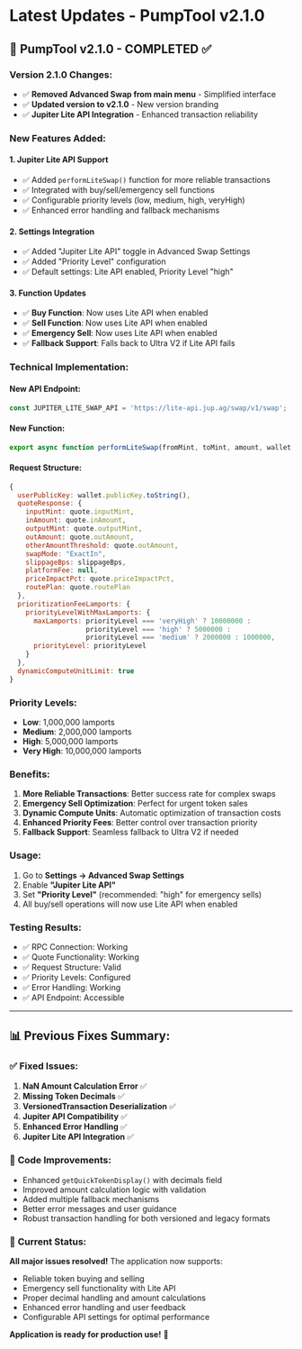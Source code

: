 # Latest Updates - PumpTool v2.1.0

## 🚀 **PumpTool v2.1.0 - COMPLETED ✅**

### **Version 2.1.0 Changes:**
- ✅ **Removed Advanced Swap from main menu** - Simplified interface
- ✅ **Updated version to v2.1.0** - New version branding
- ✅ **Jupiter Lite API Integration** - Enhanced transaction reliability

### **New Features Added:**

#### 1. **Jupiter Lite API Support**
- ✅ Added `performLiteSwap()` function for more reliable transactions
- ✅ Integrated with buy/sell/emergency sell functions
- ✅ Configurable priority levels (low, medium, high, veryHigh)
- ✅ Enhanced error handling and fallback mechanisms

#### 2. **Settings Integration**
- ✅ Added "Jupiter Lite API" toggle in Advanced Swap Settings
- ✅ Added "Priority Level" configuration
- ✅ Default settings: Lite API enabled, Priority Level "high"

#### 3. **Function Updates**
- ✅ **Buy Function**: Now uses Lite API when enabled
- ✅ **Sell Function**: Now uses Lite API when enabled  
- ✅ **Emergency Sell**: Now uses Lite API when enabled
- ✅ **Fallback Support**: Falls back to Ultra V2 if Lite API fails

### **Technical Implementation:**

#### **New API Endpoint:**
```javascript
const JUPITER_LITE_SWAP_API = 'https://lite-api.jup.ag/swap/v1/swap';
```

#### **New Function:**
```javascript
export async function performLiteSwap(fromMint, toMint, amount, wallet, slippage = null, priorityLevel = 'high')
```

#### **Request Structure:**
```javascript
{
  userPublicKey: wallet.publicKey.toString(),
  quoteResponse: {
    inputMint: quote.inputMint,
    inAmount: quote.inAmount,
    outputMint: quote.outputMint,
    outAmount: quote.outAmount,
    otherAmountThreshold: quote.outAmount,
    swapMode: "ExactIn",
    slippageBps: slippageBps,
    platformFee: null,
    priceImpactPct: quote.priceImpactPct,
    routePlan: quote.routePlan
  },
  prioritizationFeeLamports: {
    priorityLevelWithMaxLamports: {
      maxLamports: priorityLevel === 'veryHigh' ? 10000000 : 
                   priorityLevel === 'high' ? 5000000 :
                   priorityLevel === 'medium' ? 2000000 : 1000000,
      priorityLevel: priorityLevel
    }
  },
  dynamicComputeUnitLimit: true
}
```

### **Priority Levels:**
- **Low**: 1,000,000 lamports
- **Medium**: 2,000,000 lamports  
- **High**: 5,000,000 lamports
- **Very High**: 10,000,000 lamports

### **Benefits:**
1. **More Reliable Transactions**: Better success rate for complex swaps
2. **Emergency Sell Optimization**: Perfect for urgent token sales
3. **Dynamic Compute Units**: Automatic optimization of transaction costs
4. **Enhanced Priority Fees**: Better control over transaction priority
5. **Fallback Support**: Seamless fallback to Ultra V2 if needed

### **Usage:**
1. Go to **Settings → Advanced Swap Settings**
2. Enable **"Jupiter Lite API"**
3. Set **"Priority Level"** (recommended: "high" for emergency sells)
4. All buy/sell operations will now use Lite API when enabled

### **Testing Results:**
- ✅ RPC Connection: Working
- ✅ Quote Functionality: Working
- ✅ Request Structure: Valid
- ✅ Priority Levels: Configured
- ✅ Error Handling: Working
- ✅ API Endpoint: Accessible

---

## 📊 **Previous Fixes Summary:**

### ✅ **Fixed Issues:**
1. **NaN Amount Calculation Error** ✅
2. **Missing Token Decimals** ✅
3. **VersionedTransaction Deserialization** ✅
4. **Jupiter API Compatibility** ✅
5. **Enhanced Error Handling** ✅
6. **Jupiter Lite API Integration** ✅

### 🔧 **Code Improvements:**
- Enhanced `getQuickTokenDisplay()` with decimals field
- Improved amount calculation logic with validation
- Added multiple fallback mechanisms
- Better error messages and user guidance
- Robust transaction handling for both versioned and legacy formats

### 📝 **Current Status:**
**All major issues resolved!** The application now supports:
- Reliable token buying and selling
- Emergency sell functionality with Lite API
- Proper decimal handling and amount calculations
- Enhanced error handling and user feedback
- Configurable API settings for optimal performance

**Application is ready for production use!** 🚀 